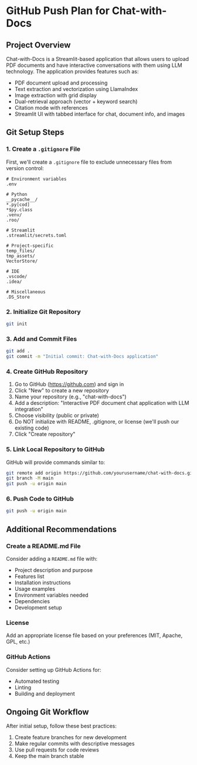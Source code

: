 # GitHub Push Plan for Chat-with-Docs

## Project Overview
Chat-with-Docs is a Streamlit-based application that allows users to upload PDF documents and have interactive conversations with them using LLM technology. The application provides features such as:

- PDF document upload and processing
- Text extraction and vectorization using LlamaIndex
- Image extraction with grid display
- Dual-retrieval approach (vector + keyword search)
- Citation mode with references
- Streamlit UI with tabbed interface for chat, document info, and images

## Git Setup Steps

### 1. Create a `.gitignore` File
First, we'll create a `.gitignore` file to exclude unnecessary files from version control:

```
# Environment variables
.env

# Python
__pycache__/
*.py[cod]
*$py.class
.venv/
.roo/

# Streamlit
.streamlit/secrets.toml

# Project-specific
temp_files/
tmp_assets/
VectorStore/

# IDE
.vscode/
.idea/

# Miscellaneous
.DS_Store
```

### 2. Initialize Git Repository
```bash
git init
```

### 3. Add and Commit Files
```bash
git add .
git commit -m "Initial commit: Chat-with-Docs application"
```

### 4. Create GitHub Repository
1. Go to GitHub (https://github.com) and sign in
2. Click "New" to create a new repository
3. Name your repository (e.g., "chat-with-docs")
4. Add a description: "Interactive PDF document chat application with LLM integration"
5. Choose visibility (public or private)
6. Do NOT initialize with README, .gitignore, or license (we'll push our existing code)
7. Click "Create repository"

### 5. Link Local Repository to GitHub
GitHub will provide commands similar to:
```bash
git remote add origin https://github.com/yourusername/chat-with-docs.git
git branch -M main
git push -u origin main
```

### 6. Push Code to GitHub
```bash
git push -u origin main
```

## Additional Recommendations

### Create a README.md File
Consider adding a `README.md` file with:
- Project description and purpose
- Features list
- Installation instructions
- Usage examples
- Environment variables needed
- Dependencies
- Development setup

### License
Add an appropriate license file based on your preferences (MIT, Apache, GPL, etc.)

### GitHub Actions
Consider setting up GitHub Actions for:
- Automated testing
- Linting
- Building and deployment

## Ongoing Git Workflow
After initial setup, follow these best practices:
1. Create feature branches for new development
2. Make regular commits with descriptive messages
3. Use pull requests for code reviews
4. Keep the main branch stable